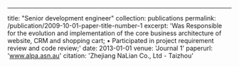 ---
title: "Senior development engineer"
collection: publications
permalink: /publication/2009-10-01-paper-title-number-1
excerpt: 'Was Responsible for the evolution and implementation of the core business architecture of website,
CRM and shopping cart;
• Participated in project requirement review and code review;'
date: 2013-01-01
venue: 'Journal 1'
paperurl: 'www.alpa.asn.au'
citation: 'Zhejiang NaLian Co., Ltd - Taizhou'